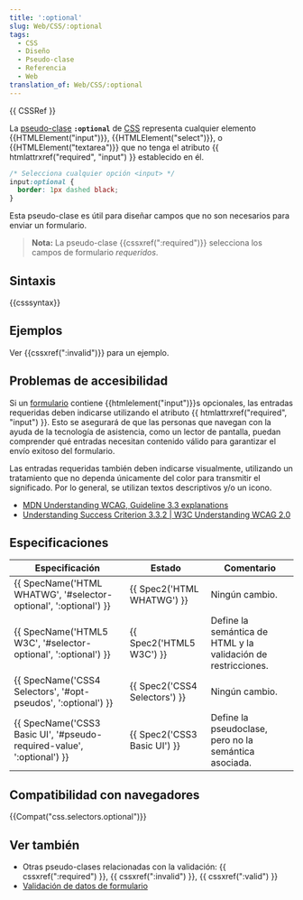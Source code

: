 ```yaml
---
title: ':optional'
slug: Web/CSS/:optional
tags:
  - CSS
  - Diseño
  - Pseudo-clase
  - Referencia
  - Web
translation_of: Web/CSS/:optional
---
```


{{ CSSRef }}

La [pseudo-clase](/es/docs/Web/CSS/Pseudo-classes) **`:optional`** de [CSS](/es/docs/Web/CSS) representa cualquier elemento {{HTMLElement("input")}}, {{HTMLElement("select")}}, o {{HTMLElement("textarea")}} que no tenga el atributo {{ htmlattrxref("required", "input") }} establecido en él.

```css
/* Selecciona cualquier opción <input> */
input:optional {
  border: 1px dashed black;
}
```

Esta pseudo-clase es útil para diseñar campos que no son necesarios para enviar un formulario.

> **Nota:** La pseudo-clase {{cssxref(":required")}} selecciona los campos de formulario _requeridos_.

## Sintaxis

{{csssyntax}}

## Ejemplos

Ver {{cssxref(":invalid")}} para un ejemplo.

## Problemas de accesibilidad

Si un [formulario](/es/docs/Web/HTML/Element/form) contiene {{htmlelement("input")}}s opcionales, las entradas requeridas deben indicarse utilizando el atributo {{ htmlattrxref("required", "input") }}. Esto se asegurará de que las personas que navegan con la ayuda de la tecnología de asistencia, como un lector de pantalla, puedan comprender qué entradas necesitan contenido válido para garantizar el envío exitoso del formulario.

Las entradas requeridas también deben indicarse visualmente, utilizando un tratamiento que no dependa únicamente del color para transmitir el significado. Por lo general, se utilizan textos descriptivos y/o un icono.

- [MDN Understanding WCAG, Guideline 3.3 explanations](/es/docs/Web/Accessibility/Understanding_WCAG/Understandable#Guideline_3.3_%E2%80%94_Input_Assistance_Help_users_avoid_and_correct_mistakes)
- [Understanding Success Criterion 3.3.2 | W3C Understanding WCAG 2.0](https://www.w3.org/TR/UNDERSTANDING-WCAG20/minimize-error-cues.html)

## Especificaciones

| Especificación                                                                               | Estado                                   | Comentario                                                    |
| -------------------------------------------------------------------------------------------- | ---------------------------------------- | ------------------------------------------------------------- |
| {{ SpecName('HTML WHATWG', '#selector-optional', ':optional') }}         | {{ Spec2('HTML WHATWG') }}     | Ningún cambio.                                                |
| {{ SpecName('HTML5 W3C', '#selector-optional', ':optional') }}         | {{ Spec2('HTML5 W3C') }}         | Define la semántica de HTML y la validación de restricciones. |
| {{ SpecName('CSS4 Selectors', '#opt-pseudos', ':optional') }}             | {{ Spec2('CSS4 Selectors') }} | Ningún cambio.                                                |
| {{ SpecName('CSS3 Basic UI', '#pseudo-required-value', ':optional') }} | {{ Spec2('CSS3 Basic UI') }}     | Define la pseudoclase, pero no la semántica asociada.         |

## Compatibilidad con navegadores

{{Compat("css.selectors.optional")}}

## Ver también

- Otras pseudo-clases relacionadas con la validación: {{ cssxref(":required") }}, {{ cssxref(":invalid") }}, {{ cssxref(":valid") }}
- [Validación de datos de formulario](/es/docs/Learn/HTML/Forms/Form_validation)
